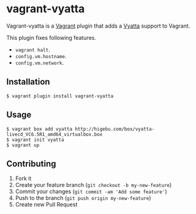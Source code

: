 # vagrant-vyatta

Vagrant-vyatta is a [Vagrant](http://www.vagrantup.com) plugin that adds a [Vyatta](http://www.vyatta.org/) support to Vagrant.

This plugin fixes following features.

* `vagrant halt`.
* `config.vm.hostname`.
* `config.vm.network`.

## Installation

```
$ vagrant plugin install vagrant-vyatta
```

## Usage

```
$ vagrant box add vyatta http://higebu.com/box/vyatta-livecd_VC6.5R1_amd64_virtualbox.box
$ vagrant init vyatta
$ vagrant up
```

## Contributing

1. Fork it
2. Create your feature branch (`git checkout -b my-new-feature`)
3. Commit your changes (`git commit -am 'Add some feature'`)
4. Push to the branch (`git push origin my-new-feature`)
5. Create new Pull Request
